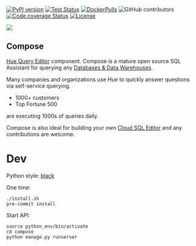 [![PyPI version](https://badge.fury.io/py/hue.svg)](https://badge.fury.io/py/hue)
[![Test Status](https://github.com/gethue/compose/workflows/Python%20CI/badge.svg?branch=master)](https://github.com/gethue/compose/actions?query=workflow%3ATest)
[![DockerPulls](https://img.shields.io/docker/pulls/gethue/hue.svg)](https://registry.hub.docker.com/u/gethue/hue/)
![GitHub contributors](https://img.shields.io/github/contributors-anon/cloudera/hue.svg)
[![Code coverage Status](https://codecov.io/gh/gethue/compose/branch/master/graph/badge.svg)](https://codecov.io/gh/gethue/compose)
[![License](https://img.shields.io/github/license/mashape/apistatus.svg)](https://pypi.org/project/hue/)

<kbd><img src="https://raw.githubusercontent.com/gethue/compose/master/docs/images/compose_button.png"/></kbd>

Compose
-------

[Hue Query Editor](http://gethue.com) component.
Compose is a mature open source SQL Assistant for querying any [Databases & Data Warehouses](https://docs.gethue.com/administrator/configuration/connectors/).

Many companies and organizations use Hue to quickly answer questions via self-service querying.

* 1000+ customers
* Top Fortune 500

are executing 1000s of queries daily.

Compose is also ideal for building your own [Cloud SQL Editor](https://docs.gethue.com/developer/components/) and any contributions are welcome.


# Dev

Python style: [black](https://github.com/psf/black)

One time:

    ./install.sh
    pre-commit install

Start API:

    source python_env/bin/activate
    cd compose
    python manage.py runserver
